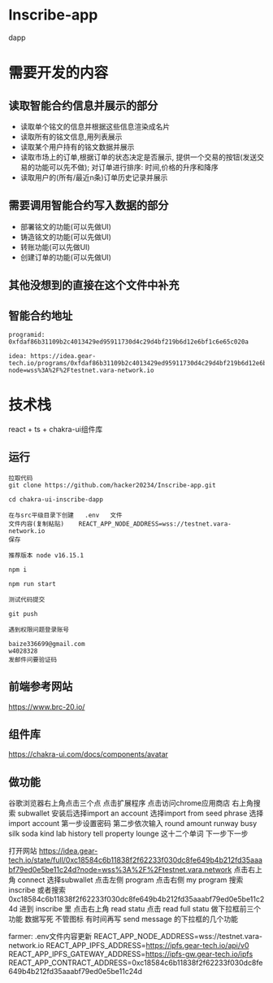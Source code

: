# Inscribe-app
dapp

# 需要开发的内容
## 读取智能合约信息并展示的部分
- 读取单个铭文的信息并根据这些信息渲染成名片
- 读取所有的铭文信息,用列表展示
- 读取某个用户持有的铭文数据并展示
- 读取市场上的订单,根据订单的状态决定是否展示, 提供一个交易的按钮(发送交易的功能可以先不做); 对订单进行排序: 时间,价格的升序和降序
- 读取用户的(所有/最近n条)订单历史记录并展示

## 需要调用智能合约写入数据的部分
- 部署铭文的功能(可以先做UI)
- 铸造铭文的功能(可以先做UI)
- 转账功能(可以先做UI)
- 创建订单的功能(可以先做UI)

## 其他没想到的直接在这个文件中补充

## 智能合约地址
```
programid: 0xfdaf86b31109b2c4013429ed95911730d4c29d4bf219b6d12e6bf1c6e65c020a
``` 
```
idea: https://idea.gear-tech.io/programs/0xfdaf86b31109b2c4013429ed95911730d4c29d4bf219b6d12e6bf1c6e65c020a?node=wss%3A%2F%2Ftestnet.vara-network.io
```

# 技术栈
react + ts + chakra-ui组件库

## 运行 
``` 
拉取代码
git clone https://github.com/hacker20234/Inscribe-app.git

cd chakra-ui-inscribe-dapp

在与src平级目录下创建   .env   文件
文件内容(复制粘贴)    REACT_APP_NODE_ADDRESS=wss://testnet.vara-network.io
保存

推荐版本 node v16.15.1

npm i

npm run start

测试代码提交

git push

遇到权限问题登录账号

baize336699@gmail.com
w4028328
发邮件问要验证码
```

## 前端参考网站
https://www.brc-20.io/

## 组件库
https://chakra-ui.com/docs/components/avatar

## 做功能 
谷歌浏览器右上角点击三个点
点击扩展程序
点击访问chrome应用商店 
右上角搜索 subwallet
安装后选择import an account
选择import from seed phrase
选择import account
第一步设置密码
第二步依次输入 round amount runway busy silk soda kind lab history tell property lounge 这十二个单词 下一步下一步

打开网站 https://idea.gear-tech.io/state/full/0xc18584c6b11838f2f62233f030dc8fe649b4b212fd35aaabf79ed0e5be11c24d?node=wss%3A%2F%2Ftestnet.vara.network
点击右上角 connect 选择subwallet
点击左侧 program 
点击右侧 my program
搜索 inscribe 或者搜索 0xc18584c6b11838f2f62233f030dc8fe649b4b212fd35aaabf79ed0e5be11c24d
进到 inscribe 里 
点击右上角 read statu
点击 read full statu
做下拉框前三个功能 数据写死 不管图标
有时间再写 send message 的下拉框的几个功能


farmer:
.env文件内容更新
REACT_APP_NODE_ADDRESS=wss://testnet.vara-network.io
REACT_APP_IPFS_ADDRESS=https://ipfs.gear-tech.io/api/v0
REACT_APP_IPFS_GATEWAY_ADDRESS=https://ipfs-gw.gear-tech.io/ipfs
REACT_APP_CONTRACT_ADDRESS=0xc18584c6b11838f2f62233f030dc8fe649b4b212fd35aaabf79ed0e5be11c24d